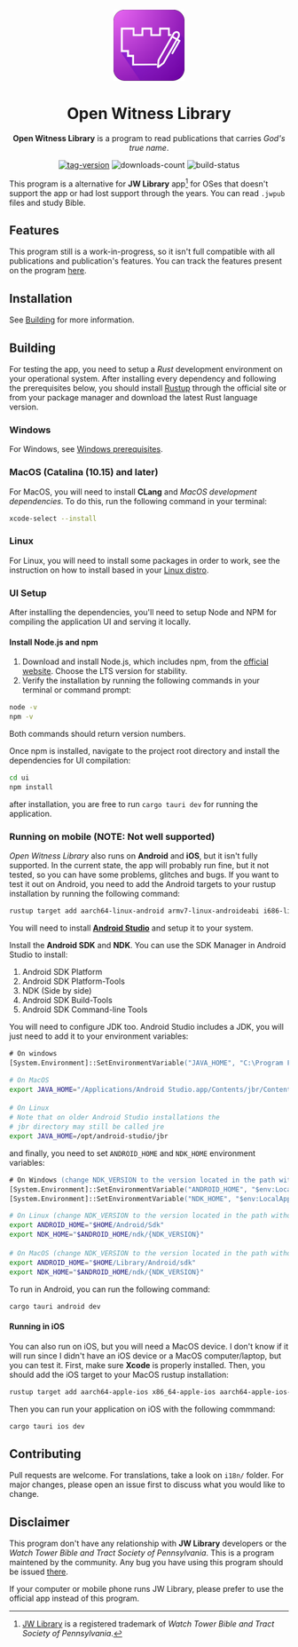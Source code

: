 <p align=center><img src=".github/bitmap.png" style="width:128px;"/></p>
<h1 align=center>Open Witness Library</h1>

<p align=center><b>Open Witness Library</b> is a program to read publications that carries <i>God's true name</i>.</p>
<p align=center>
    <a href="https://github.com/orangethewell/open-witness-library/releases/latest"><img src="https://img.shields.io/github/v/tag/orangethewell/open-witness-library?include_prereleases&sort=semver&style=plastic&label=Latest%20version" alt="tag-version"/></a>
    <img src="https://img.shields.io/github/downloads/orangethewell/open-witness-library/total?style=plastic&label=Downloads" alt="downloads-count"/>
    <img src="https://img.shields.io/github/actions/workflow/status/orangethewell/open-witness-library/ci.yml" alt="build-status">
</p>

This program is a alternative for **JW Library** app[^1] for OSes that doesn't support the app or had lost support through the years. You can read `.jwpub` files and study Bible.

## Features

This program still is a work-in-progress, so it isn't full compatible with all publications and publication's features. You can track the features present on the program [here](https://github.com/orangethewell/open-witness-library/issues/5).

## Installation

See [Building](#building) for more information.

## Building

For testing the app, you need to setup a *Rust* development environment on your operational system. After installing every dependency and following the prerequisites below, you should install [Rustup](https://rustup.rs/) through the official site or from your package manager and download the latest Rust language version.

### Windows

For Windows, see [Windows prerequisites](https://tauri.app/start/prerequisites/#windows).

### MacOS (Catalina (10.15) and later)

For MacOS, you will need to install **CLang** and *MacOS development dependencies*. To do this, run the following command in your terminal:

```sh
xcode-select --install
```

### Linux

For Linux, you will need to install some packages in order to work, see the instruction on how to install based in your [Linux distro](https://tauri.app/start/prerequisites/#linux).

### UI Setup

After installing the dependencies, you'll need to setup Node and NPM for compiling the application UI and serving it locally.

#### Install Node.js and npm

1. Download and install Node.js, which includes npm, from the [official website](https://nodejs.org/). Choose the LTS version for stability.
2. Verify the installation by running the following commands in your terminal or command prompt:

```sh
node -v
npm -v
```

Both commands should return version numbers.

Once npm is installed, navigate to the project root directory and install the dependencies for UI compilation:

```sh
cd ui
npm install
```

after installation, you are free to run `cargo tauri dev` for running the application.

### Running on mobile (NOTE: Not well supported)

*Open Witness Library* also runs on **Android** and **iOS**, but it isn't fully supported. In the current state, the app will probably run fine, but it not tested, so you can have some problems, glitches and bugs. If you want to test it out on Android, you need to add the Android targets to your rustup installation by running the following command:

```sh
rustup target add aarch64-linux-android armv7-linux-androideabi i686-linux-android x86_64-linux-android
```

You will need to install [**Android Studio**](https://developer.android.com/studio) and setup it to your system.

Install the **Android SDK** and **NDK**.
You can use the SDK Manager in Android Studio to install:

1. Android SDK Platform
2. Android SDK Platform-Tools
3. NDK (Side by side)
4. Android SDK Build-Tools
5. Android SDK Command-line Tools

You will need to configure JDK too. Android Studio includes a JDK, you will just need to add it to your environment variables:

```ps
# On windows
[System.Environment]::SetEnvironmentVariable("JAVA_HOME", "C:\Program Files\Android\Android Studio\jbr", "User")
```

```sh
# On MacOS
export JAVA_HOME="/Applications/Android Studio.app/Contents/jbr/Contents/Home"

# On Linux
# Note that on older Android Studio installations the 
# jbr directory may still be called jre
export JAVA_HOME=/opt/android-studio/jbr

```

and finally, you need to set `ANDROID_HOME` and `NDK_HOME` environment variables:

```ps
# On Windows (change NDK_VERSION to the version located in the path without brackets)
[System.Environment]::SetEnvironmentVariable("ANDROID_HOME", "$env:LocalAppData\Android\Sdk", "User")
[System.Environment]::SetEnvironmentVariable("NDK_HOME", "$env:LocalAppData\Android\Sdk\ndk\{NDK_VERSION}", "User")
```

```sh
# On Linux (change NDK_VERSION to the version located in the path without brackets)
export ANDROID_HOME="$HOME/Android/Sdk"
export NDK_HOME="$ANDROID_HOME/ndk/{NDK_VERSION}"

# On MacOS (change NDK_VERSION to the version located in the path without brackets)
export ANDROID_HOME="$HOME/Library/Android/sdk"
export NDK_HOME="$ANDROID_HOME/ndk/{NDK_VERSION}"
```

To run in Android, you can run the following command:

```sh
cargo tauri android dev
```

#### Running in iOS

You can also run on iOS, but you will need a MacOS device. I don't know if it will run since I didn't have an iOS device or a MacOS computer/laptop, but you can test it. First, make sure **Xcode** is properly installed. Then, you should add the iOS target to your MacOS rustup installation:

```sh
rustup target add aarch64-apple-ios x86_64-apple-ios aarch64-apple-ios-sim
```

Then you can run your application on iOS with the following commmand:

```sh
cargo tauri ios dev
```

## Contributing

Pull requests are welcome. For translations, take a look on `i18n/` folder. For major changes, please open an issue first to discuss what you would like to change.

## Disclaimer

This program don't have any relationship with **JW Library** developers or the *Watch Tower Bible and Tract Society of Pennsylvania*. This is a program maintened by the community. Any bug you have using this program should be issued [there](https://github.com/orangethewell/open-witness-library/issues).

If your computer or mobile phone runs JW Library, please prefer to use the official app instead of this program.

[^1]: [JW Library](https://www.jw.org/en/online-help/jw-library/) is a registered trademark of *Watch Tower Bible and Tract Society of Pennsylvania*.
